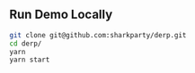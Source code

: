 ## Run Demo Locally

```bash
git clone git@github.com:sharkparty/derp.git
cd derp/
yarn
yarn start
```
